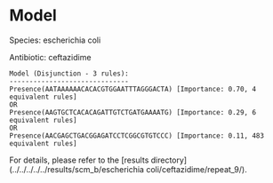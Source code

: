 
# Model

Species: escherichia coli

Antibiotic: ceftazidime

```
Model (Disjunction - 3 rules):
------------------------------
Presence(AATAAAAAACACACGTGGAATTTAGGGACTA) [Importance: 0.70, 4 equivalent rules]
OR
Presence(AAGTGCTCACACAGATTGTCTGATGAAAATG) [Importance: 0.29, 6 equivalent rules]
OR
Presence(AACGAGCTGACGGAGATCCTCGGCGTGTCCC) [Importance: 0.11, 483 equivalent rules]

```

For details, please refer to the [results directory](../../../../../results/scm_b/escherichia coli/ceftazidime/repeat_9/).

